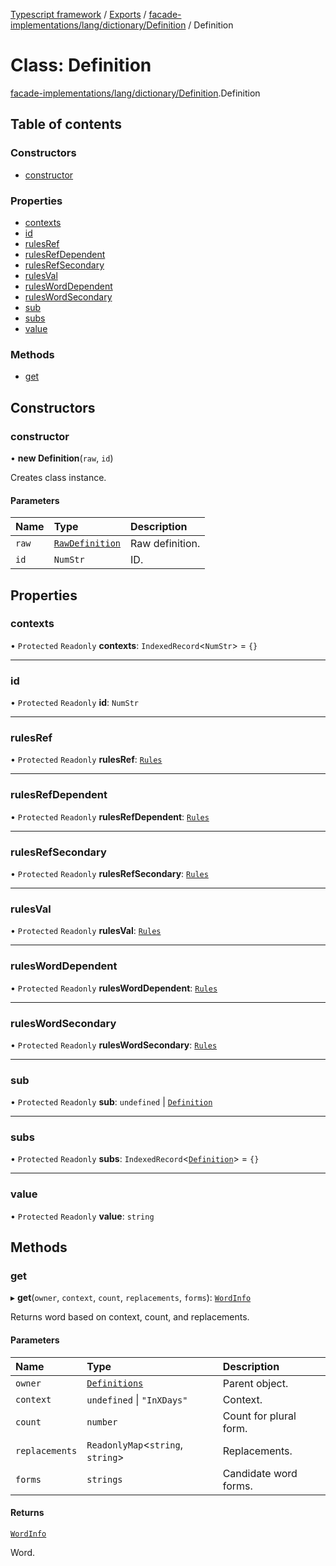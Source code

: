 [Typescript framework](../index.md) / [Exports](../modules.md) / [facade-implementations/lang/dictionary/Definition](../modules/facade_implementations_lang_dictionary_Definition.md) / Definition

# Class: Definition

[facade-implementations/lang/dictionary/Definition](../modules/facade_implementations_lang_dictionary_Definition.md).Definition

## Table of contents

### Constructors

- [constructor](facade_implementations_lang_dictionary_Definition.Definition.md#constructor)

### Properties

- [contexts](facade_implementations_lang_dictionary_Definition.Definition.md#contexts)
- [id](facade_implementations_lang_dictionary_Definition.Definition.md#id)
- [rulesRef](facade_implementations_lang_dictionary_Definition.Definition.md#rulesref)
- [rulesRefDependent](facade_implementations_lang_dictionary_Definition.Definition.md#rulesrefdependent)
- [rulesRefSecondary](facade_implementations_lang_dictionary_Definition.Definition.md#rulesrefsecondary)
- [rulesVal](facade_implementations_lang_dictionary_Definition.Definition.md#rulesval)
- [rulesWordDependent](facade_implementations_lang_dictionary_Definition.Definition.md#rulesworddependent)
- [rulesWordSecondary](facade_implementations_lang_dictionary_Definition.Definition.md#ruleswordsecondary)
- [sub](facade_implementations_lang_dictionary_Definition.Definition.md#sub)
- [subs](facade_implementations_lang_dictionary_Definition.Definition.md#subs)
- [value](facade_implementations_lang_dictionary_Definition.Definition.md#value)

### Methods

- [get](facade_implementations_lang_dictionary_Definition.Definition.md#get)

## Constructors

### constructor

• **new Definition**(`raw`, `id`)

Creates class instance.

#### Parameters

| Name | Type | Description |
| :------ | :------ | :------ |
| `raw` | [`RawDefinition`](../modules/facade_implementations_lang_dictionary_core.md#rawdefinition) | Raw definition. |
| `id` | `NumStr` | ID. |

## Properties

### contexts

• `Protected` `Readonly` **contexts**: `IndexedRecord`<`NumStr`\> = `{}`

___

### id

• `Protected` `Readonly` **id**: `NumStr`

___

### rulesRef

• `Protected` `Readonly` **rulesRef**: [`Rules`](../modules/facade_implementations_lang_dictionary_core.md#rules)

___

### rulesRefDependent

• `Protected` `Readonly` **rulesRefDependent**: [`Rules`](../modules/facade_implementations_lang_dictionary_core.md#rules)

___

### rulesRefSecondary

• `Protected` `Readonly` **rulesRefSecondary**: [`Rules`](../modules/facade_implementations_lang_dictionary_core.md#rules)

___

### rulesVal

• `Protected` `Readonly` **rulesVal**: [`Rules`](../modules/facade_implementations_lang_dictionary_core.md#rules)

___

### rulesWordDependent

• `Protected` `Readonly` **rulesWordDependent**: [`Rules`](../modules/facade_implementations_lang_dictionary_core.md#rules)

___

### rulesWordSecondary

• `Protected` `Readonly` **rulesWordSecondary**: [`Rules`](../modules/facade_implementations_lang_dictionary_core.md#rules)

___

### sub

• `Protected` `Readonly` **sub**: `undefined` \| [`Definition`](facade_implementations_lang_dictionary_Definition.Definition.md)

___

### subs

• `Protected` `Readonly` **subs**: `IndexedRecord`<[`Definition`](facade_implementations_lang_dictionary_Definition.Definition.md)\> = `{}`

___

### value

• `Protected` `Readonly` **value**: `string`

## Methods

### get

▸ **get**(`owner`, `context`, `count`, `replacements`, `forms`): [`WordInfo`](../interfaces/facade_implementations_lang_dictionary_core.WordInfo.md)

Returns word based on context, count, and replacements.

#### Parameters

| Name | Type | Description |
| :------ | :------ | :------ |
| `owner` | [`Definitions`](../interfaces/facade_implementations_lang_dictionary_Definition_internal.Definitions.md) | Parent object. |
| `context` | `undefined` \| ``"InXDays"`` | Context. |
| `count` | `number` | Count for plural form. |
| `replacements` | `ReadonlyMap`<`string`, `string`\> | Replacements. |
| `forms` | `strings` | Candidate word forms. |

#### Returns

[`WordInfo`](../interfaces/facade_implementations_lang_dictionary_core.WordInfo.md)

Word.
